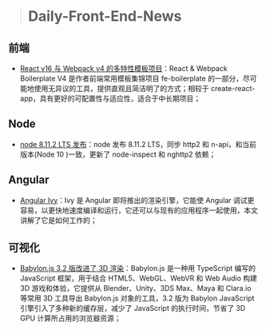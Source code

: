 > # Daily-Front-End-News

## 前端

- [React v16 与 Webpack v4 的多特性模板项目](https://zhuanlan.zhihu.com/p/36828595)：React & Webpack Boilerplate V4 是作者前端常用模板集锦项目 fe-boilerplate 的一部分，尽可能地使用无异议的工具，提供直观且简洁明了的方式；相较于 create-react-app，具有更好的可配置性与适应性，适合于中长期项目；

## Node

- [node 8.11.2 LTS 发布](https://nodejs.org/en/blog/release/v8.11.2/)：node 发布 8.11.2 LTS，同步 http2 和 n-api，和当前版本(Node 10 )一致，更新了 node-inspect 和 nghttp2 依赖；

## Angular

- [Angular Ivy](https://www.telerik.com/blogs/first-look-angular-ivy)：Ivy 是 Angular 即将推出的渲染引擎，它能使 Angular 调试更容易，以更快地速度编译和运行，它还可以与现有的应用程序一起使用，本文讲解了它是如何工作的；

## 可视化

- [Babylon.js 3.2 版改进了 3D 渲染](http://www.infoq.com/cn/news/2018/05/babylonjs-32-release-3d-renderin)：Babylon.js 是一种用 TypeScript 编写的 JavaScript 框架，用于结合 HTML5、WebGL、WebVR 和 Web Audio 构建 3D 游戏和体验，它提供从 Blender、Unity、3DS Max、Maya 和 Clara.io 等常用 3D 工具导出 Babylon.js 对象的工具，3.2 版为 Babylon JavaScript 引擎引入了多种新的缓存层，减少了 JavaScript 的执行时间，节省了 3D GPU 计算所占用的浏览器资源；
